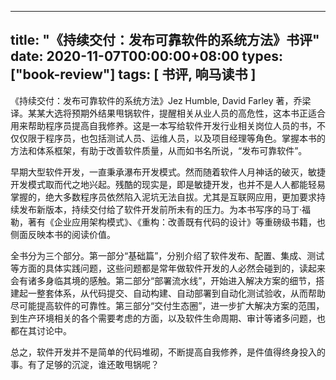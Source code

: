 
---
title: "《持续交付：发布可靠软件的系统方法》书评"
date: 2020-11-07T00:00:00+08:00
types: ["book-review"]
tags: [ 书评, 响马读书 ]
---

《持续交付：发布可靠软件的系统方法》Jez Humble, David Farley 著，乔梁 译。某某大选将预期外结果甩锅软件，提醒相关从业人员的高危性，这本书正适合用来帮助程序员提高自我修养。这是一本写给软件开发行业相关岗位人员的书，不仅仅限于程序员，也包括测试人员、运维人员，以及项目经理等角色。掌握本书的方法和体系框架，有助于改善软件质量，从而如书名所说，“发布可靠软件”。

早期大型软件开发，一直秉承瀑布开发模式。然而随着软件人月神话的破灭，敏捷开发模式取而代之地兴起。残酷的现实是，即是敏捷开发，也并不是人人都能轻易掌握的，绝大多数程序员依然陷入泥坑无法自拔。尤其是互联网应用，更加要求持续发布新版本，持续交付给了软件开发前所未有的压力。为本书写序的马丁·福勒，著有《企业应用架构模式》、《重构：改善既有代码的设计》等重磅级书籍，也侧面反映本书的阅读价值。

全书分为三个部分。第一部分“基础篇”，分别介绍了软件发布、配置、集成、测试等方面的具体实践问题，这些问题都是常年做软件开发的人必然会碰到的，读起来会有诸多身临其境的感触。第二部分“部署流水线”，开始进入解决方案的细节，搭建起一整套体系，从代码提交、自动构建、自动部署到自动化测试验收，从而帮助尽可能提高软件的可靠性。第三部分“交付生态圈”，进一步扩大解决方案的范围，到生产环境相关的各个需要考虑的方面，以及软件生命周期、审计等诸多问题，也都在其讨论中。

总之，软件开发并不是简单的代码堆砌，不断提高自我修养，是件值得终身投入的事。有了足够的沉淀，谁还敢甩锅呢？
